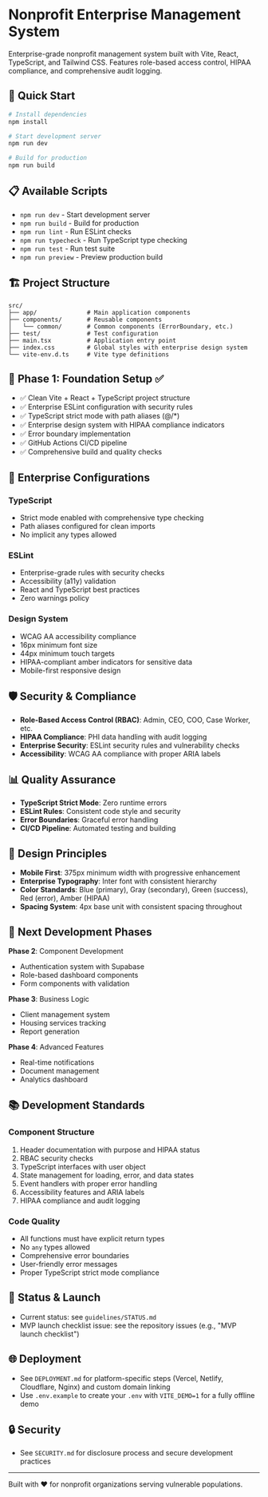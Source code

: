 # Nonprofit Enterprise Management System

Enterprise-grade nonprofit management system built with Vite, React, TypeScript, and Tailwind CSS. Features role-based access control, HIPAA compliance, and comprehensive audit logging.

## 🚀 Quick Start

```bash
# Install dependencies
npm install

# Start development server
npm run dev

# Build for production
npm run build
```

## 📋 Available Scripts

- `npm run dev` - Start development server
- `npm run build` - Build for production
- `npm run lint` - Run ESLint checks
- `npm run typecheck` - Run TypeScript type checking
- `npm run test` - Run test suite
- `npm run preview` - Preview production build

## 🏗️ Project Structure

```
src/
├── app/              # Main application components
├── components/       # Reusable components
│   └── common/       # Common components (ErrorBoundary, etc.)
├── test/             # Test configuration
├── main.tsx          # Application entry point
├── index.css         # Global styles with enterprise design system
└── vite-env.d.ts     # Vite type definitions
```

## 🎯 Phase 1: Foundation Setup ✅

- ✅ Clean Vite + React + TypeScript project structure
- ✅ Enterprise ESLint configuration with security rules
- ✅ TypeScript strict mode with path aliases (@/*)
- ✅ Enterprise design system with HIPAA compliance indicators
- ✅ Error boundary implementation
- ✅ GitHub Actions CI/CD pipeline
- ✅ Comprehensive build and quality checks

## 🔧 Enterprise Configurations

### TypeScript
- Strict mode enabled with comprehensive type checking
- Path aliases configured for clean imports
- No implicit any types allowed

### ESLint
- Enterprise-grade rules with security checks
- Accessibility (a11y) validation
- React and TypeScript best practices
- Zero warnings policy

### Design System
- WCAG AA accessibility compliance
- 16px minimum font size
- 44px minimum touch targets
- HIPAA-compliant amber indicators for sensitive data
- Mobile-first responsive design

## 🛡️ Security & Compliance

- **Role-Based Access Control (RBAC)**: Admin, CEO, COO, Case Worker, etc.
- **HIPAA Compliance**: PHI data handling with audit logging
- **Enterprise Security**: ESLint security rules and vulnerability checks
- **Accessibility**: WCAG AA compliance with proper ARIA labels

## 📊 Quality Assurance

- **TypeScript Strict Mode**: Zero runtime errors
- **ESLint Rules**: Consistent code style and security
- **Error Boundaries**: Graceful error handling
- **CI/CD Pipeline**: Automated testing and building

## 🎨 Design Principles

- **Mobile First**: 375px minimum width with progressive enhancement
- **Enterprise Typography**: Inter font with consistent hierarchy
- **Color Standards**: Blue (primary), Gray (secondary), Green (success), Red (error), Amber (HIPAA)
- **Spacing System**: 4px base unit with consistent spacing throughout

## 🚀 Next Development Phases

**Phase 2**: Component Development
- Authentication system with Supabase
- Role-based dashboard components
- Form components with validation

**Phase 3**: Business Logic
- Client management system
- Housing services tracking
- Report generation

**Phase 4**: Advanced Features
- Real-time notifications
- Document management
- Analytics dashboard

## 📚 Development Standards

### Component Structure
1. Header documentation with purpose and HIPAA status
2. RBAC security checks
3. TypeScript interfaces with user object
4. State management for loading, error, and data states
5. Event handlers with proper error handling
6. Accessibility features and ARIA labels
7. HIPAA compliance and audit logging

### Code Quality
- All functions must have explicit return types
- No `any` types allowed
- Comprehensive error boundaries
- User-friendly error messages
- Proper TypeScript strict mode compliance

## 📌 Status & Launch
- Current status: see `guidelines/STATUS.md`
- MVP launch checklist issue: see the repository issues (e.g., "MVP launch checklist")

## 🌐 Deployment
- See `DEPLOYMENT.md` for platform-specific steps (Vercel, Netlify, Cloudflare, Nginx) and custom domain linking
- Use `.env.example` to create your `.env` with `VITE_DEMO=1` for a fully offline demo

## 🔒 Security
- See `SECURITY.md` for disclosure process and secure development practices

---

Built with ❤️ for nonprofit organizations serving vulnerable populations.